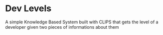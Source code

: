 # Dev Levels
A simple Knowledge Based System built with CLIPS that gets the level of a developer given two pieces of informations about them
